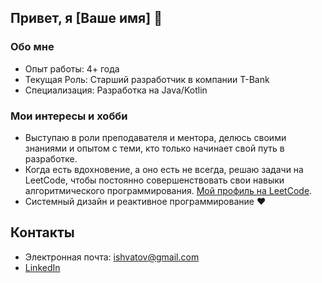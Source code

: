 ## Привет, я [Ваше имя] 👋

### Обо мне
- Опыт работы: 4+ года
- Текущая Роль: Старший разработчик в компании T-Bank
- Специализация: Разработка на Java/Kotlin

### Мои интересы и хобби

- Выступаю в роли преподавателя и ментора, делюсь своими знаниями и опытом с теми, кто только начинает свой путь в разработке.
- Когда есть вдохновение, а оно есть не всегда, решаю задачи на LeetCode, чтобы постоянно совершенствовать свои навыки алгоритмического программирования. [Мой профиль на LeetCode](https://leetcode.com/u/shvatov/).
- Системный дизайн и реактивное программирование :heart:

## Контакты
- Электронная почта: ishvatov@gmail.com
- [LinkedIn](https://ru.linkedin.com/in/sergey-khvatov-7051871b7)
